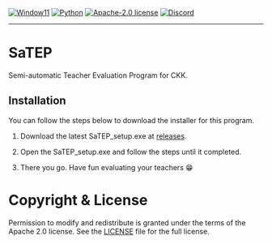 [![Window11](https://img.shields.io/badge/Windows-blue?style=flat&logo=windows11)]()
[![Python](https://img.shields.io/badge/Python-3.9.11-blue?logo=python&logoColor=white)](https://www.python.org/downloads/release/python-3911/)
[![Apache-2.0 license](https://img.shields.io/badge/license-Apache%202.0-%23D22128?style=flat&logo=apache
)](https://github.com/Logical05/SaTEP/blob/master/LICENSE)
[![Discord](https://img.shields.io/badge/Discord-Join-blue?logo=discord&logoColor=white)](https://discord.gg/Gtn9DN5UF5)

----
# SaTEP

Semi-automatic Teacher Evaluation Program for CKK.

## Installation

You can follow the steps below to download the installer for this program.

1. Download the latest SaTEP_setup.exe at [releases](https://github.com/Logical05/SaTEP/releases).

2. Open the SaTEP_setup.exe and follow the steps until it completed.

3. There you go. Have fun evaluating your teachers 😁️

# Copyright & License

Permission to modify and redistribute is granted under the terms of the Apache 2.0 license.
See the [LICENSE](https://github.com/Logical05/SaTEP/blob/master/LICENSE) file for the full license.


